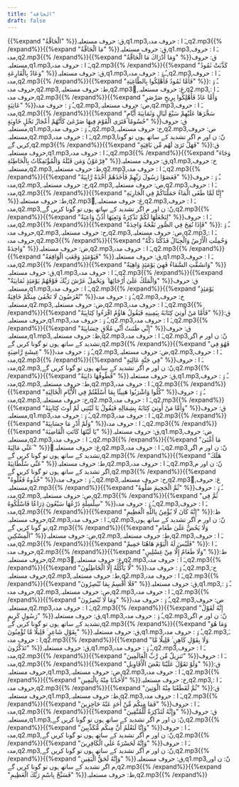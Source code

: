 ```yaml
---
title: "الحاقة"
draft: false
---
```

 {{%expand "الْحَاقَّةُ" %}}ق: حروف مستعلیہ,q1.mp3,ـَ ا :  حروف مدہ,q2.mp3{{% /expand%}}{{%expand "مَا الْحَاقَّةُ" %}}ق: حروف مستعلیہ,q1.mp3,ـَ ا :  حروف مدہ,q2.mp3{{% /expand%}}{{%expand "وَمَا أَدْرَاكَ مَا الْحَاقَّةُ" %}}ق: حروف مستعلیہ,q1.mp3,ـَ ا :  حروف مدہ,q2.mp3{{% /expand%}}{{%expand "كَذَّبَتْ ثَمُودُ وَعَادٌ بِالْقَارِعَةِ" %}}ق: حروف مستعلیہ,q1.mp3,ـُ و٘ :  حروف مدہ,q2.mp3,ـَ ا :  حروف مدہ,q2.mp3{{% /expand%}}{{%expand "فَأَمَّا ثَمُودُ فَأُهْلِكُوا بِالطَّاغِيَةِ" %}}ـُ و٘ :  حروف مدہ,q2.mp3,ط: حروف مستعلیہ,q2.mp3,ُغ: حروف مستعلیہ,q2.mp3,ـَ ا :  حروف مدہ,q2.mp3{{% /expand%}}{{%expand "وَأَمَّا عَادٌ فَأُهْلِكُوا بِرِيحٍ صَرْصَرٍ عَاتِيَةٍ" %}}ـُ و٘ :  حروف مدہ,q2.mp3,ص: حروف مستعلیہ,q2.mp3,ـَ ا :  حروف مدہ,q2.mp3{{% /expand%}}{{%expand "سَخَّرَهَا عَلَيْهِمْ سَبْعَ لَيَالٍ وَثَمَانِيَةَ أَيَّامٍ حُسُومًا فَتَرَى الْقَوْمَ فِيهَا صَرْعَىٰ كَأَنَّهُمْ أَعْجَازُ نَخْلٍ خَاوِيَةٍ" %}}ق: حروف مستعلیہ,q1.mp3,ـُ و٘ :  حروف مدہ,q2.mp3,خ: حروف مستعلیہ,q2.mp3,ص: حروف مستعلیہ,q2.mp3,ـَ ا :  حروف مدہ,q2.mp3,نّ: ن اور م اگر تشدید کے ساتھ ہوں تو گونا کریں گے,q2.mp3{{% /expand%}}{{%expand "فَهَلْ تَرَىٰ لَهُم مِّن بَاقِيَةٍ" %}}ق: حروف مستعلیہ,q1.mp3,ـَ ا :  حروف مدہ,q2.mp3{{% /expand%}}{{%expand "وَجَاءَ فِرْعَوْنُ وَمَن قَبْلَهُ وَالْمُؤْتَفِكَاتُ بِالْخَاطِئَةِ" %}}ق: حروف مستعلیہ,q1.mp3,خ: حروف مستعلیہ,q2.mp3,ط: حروف مستعلیہ,q2.mp3,ـَ ا :  حروف مدہ,q2.mp3{{% /expand%}}{{%expand "فَعَصَوْا رَسُولَ رَبِّهِمْ فَأَخَذَهُمْ أَخْذَةً رَّابِيَةً" %}}ـُ و٘ :  حروف مدہ,q2.mp3,خ: حروف مستعلیہ,q2.mp3,ص: حروف مستعلیہ,q2.mp3,ـَ ا :  حروف مدہ,q2.mp3{{% /expand%}}{{%expand "إِنَّا لَمَّا طَغَى الْمَاءُ حَمَلْنَاكُمْ فِي الْجَارِيَةِ" %}}ط: حروف مستعلیہ,q2.mp3,ُغ: حروف مستعلیہ,q2.mp3,ـَ ا :  حروف مدہ,q2.mp3,نّ: ن اور م اگر تشدید کے ساتھ ہوں تو گونا کریں گے,q2.mp3{{% /expand%}}{{%expand "لِنَجْعَلَهَا لَكُمْ تَذْكِرَةً وَتَعِيَهَا أُذُنٌ وَاعِيَةٌ" %}}ـَ ا :  حروف مدہ,q2.mp3{{% /expand%}}{{%expand "فَإِذَا نُفِخَ فِي الصُّورِ نَفْخَةٌ وَاحِدَةٌ" %}}ـُ و٘ :  حروف مدہ,q2.mp3,خ: حروف مستعلیہ,q2.mp3,ص: حروف مستعلیہ,q2.mp3,ـَ ا :  حروف مدہ,q2.mp3{{% /expand%}}{{%expand "وَحُمِلَتِ الْأَرْضُ وَالْجِبَالُ فَدُكَّتَا دَكَّةً وَاحِدَةً" %}}ض: حروف مستعلیہ,q2.mp3,ـَ ا :  حروف مدہ,q2.mp3{{% /expand%}}{{%expand "فَيَوْمَئِذٍ وَقَعَتِ الْوَاقِعَةُ" %}}ق: حروف مستعلیہ,q1.mp3,ـَ ا :  حروف مدہ,q2.mp3{{% /expand%}}{{%expand "وَانشَقَّتِ السَّمَاءُ فَهِيَ يَوْمَئِذٍ وَاهِيَةٌ" %}}ق: حروف مستعلیہ,q1.mp3,ـَ ا :  حروف مدہ,q2.mp3{{% /expand%}}{{%expand "وَالْمَلَكُ عَلَىٰ أَرْجَائِهَا ۚ وَيَحْمِلُ عَرْشَ رَبِّكَ فَوْقَهُمْ يَوْمَئِذٍ ثَمَانِيَةٌ" %}}ق: حروف مستعلیہ,q1.mp3,ـَ ا :  حروف مدہ,q2.mp3{{% /expand%}}{{%expand "يَوْمَئِذٍ تُعْرَضُونَ لَا تَخْفَىٰ مِنكُمْ خَافِيَةٌ" %}}ـُ و٘ :  حروف مدہ,q2.mp3,خ: حروف مستعلیہ,q2.mp3,ض: حروف مستعلیہ,q2.mp3,ـَ ا :  حروف مدہ,q2.mp3{{% /expand%}}{{%expand "فَأَمَّا مَنْ أُوتِيَ كِتَابَهُ بِيَمِينِهِ فَيَقُولُ هَاؤُمُ اقْرَءُوا كِتَابِيَهْ" %}}ق: حروف مستعلیہ,q1.mp3,ـُ و٘ :  حروف مدہ,q2.mp3,ـَ ا :  حروف مدہ,q2.mp3{{% /expand%}}{{%expand "إِنِّي ظَنَنتُ أَنِّي مُلَاقٍ حِسَابِيَهْ" %}}ق: حروف مستعلیہ,q1.mp3,ظ: حروف مستعلیہ,q2.mp3,ـَ ا :  حروف مدہ,q2.mp3,نّ: ن اور م اگر تشدید کے ساتھ ہوں تو گونا کریں گے,q2.mp3{{% /expand%}}{{%expand "فَهُوَ فِي عِيشَةٍ رَّاضِيَةٍ" %}}ـُ و٘ :  حروف مدہ,q2.mp3,ض: حروف مستعلیہ,q2.mp3,ـَ ا :  حروف مدہ,q2.mp3{{% /expand%}}{{%expand "فِي جَنَّةٍ عَالِيَةٍ" %}}ـَ ا :  حروف مدہ,q2.mp3,نّ: ن اور م اگر تشدید کے ساتھ ہوں تو گونا کریں گے,q2.mp3{{% /expand%}}{{%expand "قُطُوفُهَا دَانِيَةٌ" %}}ق: حروف مستعلیہ,q1.mp3,ـُ و٘ :  حروف مدہ,q2.mp3,ط: حروف مستعلیہ,q2.mp3,ـَ ا :  حروف مدہ,q2.mp3{{% /expand%}}{{%expand "كُلُوا وَاشْرَبُوا هَنِيئًا بِمَا أَسْلَفْتُمْ فِي الْأَيَّامِ الْخَالِيَةِ" %}}ـُ و٘ :  حروف مدہ,q2.mp3,خ: حروف مستعلیہ,q2.mp3,ـَ ا :  حروف مدہ,q2.mp3{{% /expand%}}{{%expand "وَأَمَّا مَنْ أُوتِيَ كِتَابَهُ بِشِمَالِهِ فَيَقُولُ يَا لَيْتَنِي لَمْ أُوتَ كِتَابِيَهْ" %}}ق: حروف مستعلیہ,q1.mp3,ـُ و٘ :  حروف مدہ,q2.mp3,ـَ ا :  حروف مدہ,q2.mp3{{% /expand%}}{{%expand "وَلَمْ أَدْرِ مَا حِسَابِيَهْ" %}}ـَ ا :  حروف مدہ,q2.mp3{{% /expand%}}{{%expand "يَا لَيْتَهَا كَانَتِ الْقَاضِيَةَ" %}}ق: حروف مستعلیہ,q1.mp3,ض: حروف مستعلیہ,q2.mp3,ـَ ا :  حروف مدہ,q2.mp3{{% /expand%}}{{%expand "مَا أَغْنَىٰ عَنِّي مَالِيَهْ ۜ" %}}ُغ: حروف مستعلیہ,q2.mp3,ـَ ا :  حروف مدہ,q2.mp3,نّ: ن اور م اگر تشدید کے ساتھ ہوں تو گونا کریں گے,q2.mp3{{% /expand%}}{{%expand "هَلَكَ عَنِّي سُلْطَانِيَهْ" %}}ط: حروف مستعلیہ,q2.mp3,ـَ ا :  حروف مدہ,q2.mp3,نّ: ن اور م اگر تشدید کے ساتھ ہوں تو گونا کریں گے,q2.mp3{{% /expand%}}{{%expand "خُذُوهُ فَغُلُّوهُ" %}}ـُ و٘ :  حروف مدہ,q2.mp3,خ: حروف مستعلیہ,q2.mp3,ُغ: حروف مستعلیہ,q2.mp3{{% /expand%}}{{%expand "ثُمَّ الْجَحِيمَ صَلُّوهُ" %}}ـُ و٘ :  حروف مدہ,q2.mp3,ص: حروف مستعلیہ,q2.mp3{{% /expand%}}{{%expand "ثُمَّ فِي سِلْسِلَةٍ ذَرْعُهَا سَبْعُونَ ذِرَاعًا فَاسْلُكُوهُ" %}}ـُ و٘ :  حروف مدہ,q2.mp3,ـَ ا :  حروف مدہ,q2.mp3{{% /expand%}}{{%expand "إِنَّهُ كَانَ لَا يُؤْمِنُ بِاللَّهِ الْعَظِيمِ" %}}ظ: حروف مستعلیہ,q2.mp3,ـَ ا :  حروف مدہ,q2.mp3,نّ: ن اور م اگر تشدید کے ساتھ ہوں تو گونا کریں گے,q2.mp3{{% /expand%}}{{%expand "وَلَا يَحُضُّ عَلَىٰ طَعَامِ الْمِسْكِينِ" %}}ض: حروف مستعلیہ,q2.mp3,ط: حروف مستعلیہ,q2.mp3,ـَ ا :  حروف مدہ,q2.mp3{{% /expand%}}{{%expand "فَلَيْسَ لَهُ الْيَوْمَ هَاهُنَا حَمِيمٌ" %}}ـَ ا :  حروف مدہ,q2.mp3{{% /expand%}}{{%expand "وَلَا طَعَامٌ إِلَّا مِنْ غِسْلِينٍ" %}}ط: حروف مستعلیہ,q2.mp3,ُغ: حروف مستعلیہ,q2.mp3,ـَ ا :  حروف مدہ,q2.mp3{{% /expand%}}{{%expand "لَّا يَأْكُلُهُ إِلَّا الْخَاطِئُونَ" %}}ـُ و٘ :  حروف مدہ,q2.mp3,خ: حروف مستعلیہ,q2.mp3,ط: حروف مستعلیہ,q2.mp3,ـَ ا :  حروف مدہ,q2.mp3{{% /expand%}}{{%expand "فَلَا أُقْسِمُ بِمَا تُبْصِرُونَ" %}}ق: حروف مستعلیہ,q1.mp3,ـُ و٘ :  حروف مدہ,q2.mp3,ص: حروف مستعلیہ,q2.mp3,ـَ ا :  حروف مدہ,q2.mp3{{% /expand%}}{{%expand "وَمَا لَا تُبْصِرُونَ" %}}ـُ و٘ :  حروف مدہ,q2.mp3,ص: حروف مستعلیہ,q2.mp3,ـَ ا :  حروف مدہ,q2.mp3{{% /expand%}}{{%expand "إِنَّهُ لَقَوْلُ رَسُولٍ كَرِيمٍ" %}}ق: حروف مستعلیہ,q1.mp3,ـُ و٘ :  حروف مدہ,q2.mp3,نّ: ن اور م اگر تشدید کے ساتھ ہوں تو گونا کریں گے,q2.mp3{{% /expand%}}{{%expand "وَمَا هُوَ بِقَوْلِ شَاعِرٍ ۚ قَلِيلًا مَّا تُؤْمِنُونَ" %}}ق: حروف مستعلیہ,q1.mp3,ـُ و٘ :  حروف مدہ,q2.mp3,ـَ ا :  حروف مدہ,q2.mp3{{% /expand%}}{{%expand "وَلَا بِقَوْلِ كَاهِنٍ ۚ قَلِيلًا مَّا تَذَكَّرُونَ" %}}ق: حروف مستعلیہ,q1.mp3,ـُ و٘ :  حروف مدہ,q2.mp3,ـَ ا :  حروف مدہ,q2.mp3{{% /expand%}}{{%expand "تَنزِيلٌ مِّن رَّبِّ الْعَالَمِينَ" %}}ـَ ا :  حروف مدہ,q2.mp3{{% /expand%}}{{%expand "وَلَوْ تَقَوَّلَ عَلَيْنَا بَعْضَ الْأَقَاوِيلِ" %}}ق: حروف مستعلیہ,q1.mp3,ض: حروف مستعلیہ,q2.mp3,ـَ ا :  حروف مدہ,q2.mp3{{% /expand%}}{{%expand "لَأَخَذْنَا مِنْهُ بِالْيَمِينِ" %}}خ: حروف مستعلیہ,q2.mp3,ـَ ا :  حروف مدہ,q2.mp3{{% /expand%}}{{%expand "ثُمَّ لَقَطَعْنَا مِنْهُ الْوَتِينَ" %}}ق: حروف مستعلیہ,q1.mp3,ط: حروف مستعلیہ,q2.mp3,ـَ ا :  حروف مدہ,q2.mp3{{% /expand%}}{{%expand "فَمَا مِنكُم مِّنْ أَحَدٍ عَنْهُ حَاجِزِينَ" %}}ـَ ا :  حروف مدہ,q2.mp3{{% /expand%}}{{%expand "وَإِنَّهُ لَتَذْكِرَةٌ لِّلْمُتَّقِينَ" %}}ق: حروف مستعلیہ,q1.mp3,نّ: ن اور م اگر تشدید کے ساتھ ہوں تو گونا کریں گے,q2.mp3{{% /expand%}}{{%expand "وَإِنَّا لَنَعْلَمُ أَنَّ مِنكُم مُّكَذِّبِينَ" %}}ـَ ا :  حروف مدہ,q2.mp3,نّ: ن اور م اگر تشدید کے ساتھ ہوں تو گونا کریں گے,q2.mp3{{% /expand%}}{{%expand "وَإِنَّهُ لَحَسْرَةٌ عَلَى الْكَافِرِينَ" %}}ـَ ا :  حروف مدہ,q2.mp3,نّ: ن اور م اگر تشدید کے ساتھ ہوں تو گونا کریں گے,q2.mp3{{% /expand%}}{{%expand "وَإِنَّهُ لَحَقُّ الْيَقِينِ" %}}ق: حروف مستعلیہ,q1.mp3,نّ: ن اور م اگر تشدید کے ساتھ ہوں تو گونا کریں گے,q2.mp3{{% /expand%}}{{%expand "فَسَبِّحْ بِاسْمِ رَبِّكَ الْعَظِيمِ" %}}ظ: حروف مستعلیہ,q2.mp3{{% /expand%}}